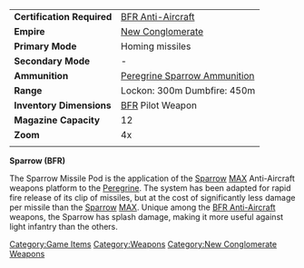 |                            |                                                                         |
|----------------------------|-------------------------------------------------------------------------|
| **Certification Required** | [BFR Anti-Aircraft](BFR_Anti-Aircraft "wikilink")                       |
| **Empire**                 | [New Conglomerate](New_Conglomerate "wikilink")                         |
| **Primary Mode**           | Homing missiles                                                         |
| **Secondary Mode**         | \-                                                                      |
| **Ammunition**             | [Peregrine Sparrow Ammunition](Peregrine_Sparrow_Ammunition "wikilink") |
| **Range**                  | Lockon: 300m Dumbfire: 450m                                             |
| **Inventory Dimensions**   | [BFR](BFR "wikilink") Pilot Weapon                                      |
| **Magazine Capacity**      | 12                                                                      |
| **Zoom**                   | 4x                                                                      |
|                            |                                                                         |

**Sparrow (BFR)**

The Sparrow Missile Pod is the application of the
[Sparrow](Sparrow "wikilink") [MAX](MAX "wikilink") Anti-Aircraft
weapons platform to the [Peregrine](Peregrine "wikilink"). The system
has been adapted for rapid fire release of its clip of missiles, but at
the cost of significantly less damage per missile than the
[Sparrow](Sparrow "wikilink") [MAX](MAX "wikilink"). Unique among the
[BFR Anti-Aircraft](BFR_Anti-Aircraft "wikilink") weapons, the Sparrow
has splash damage, making it more useful against light infantry than the
others.

[Category:Game Items](Category:Game_Items "wikilink")
[Category:Weapons](Category:Weapons "wikilink") [Category:New
Conglomerate Weapons](Category:New_Conglomerate_Weapons "wikilink")